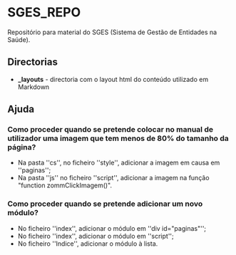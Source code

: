 # SGES_REPO

Repositório para material do SGES (Sistema de Gestão de Entidades na Saúde). 


## Directorias

* **_layouts** - directoria com o layout html do conteúdo utilizado em Markdown

## Ajuda
### Como proceder quando se pretende colocar no manual de utilizador uma imagem que tem menos de 80% do tamanho da página?
 * Na pasta ''cs'', no ficheiro ''style'', adicionar a imagem em causa em ''paginas'';
 * Na pasta ''js'' no ficheiro ''script'', adicionar a imagem na função "function zommClickImagem()".
  
 
### Como proceder quando se pretende adicionar um novo módulo?
* No ficheiro ''index'', adicionar o módulo em ''div id="paginas"'';
* No ficheiro ''index'', adicionar o módulo em ''script'';
* No ficheiro ''Indice'', adicionar o módulo à lista.


